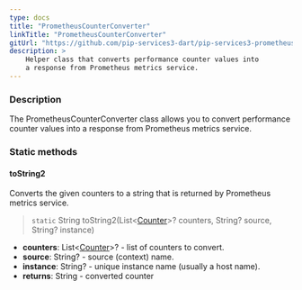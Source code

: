 ```yaml
---
type: docs
title: "PrometheusCounterConverter"
linkTitle: "PrometheusCounterConverter"
gitUrl: "https://github.com/pip-services3-dart/pip-services3-prometheus-dart"
description: >
    Helper class that converts performance counter values into
    a response from Prometheus metrics service.
---
```


### Description

The PrometheusCounterConverter class allows you to convert performance counter values into a response from Prometheus metrics service.

### Static methods

#### toString2
Converts the given counters to a string that is returned by Prometheus metrics service.

> `static` String toString2(List<[Counter](../../../components/count/counter)>? counters, String? source, String? instance)

- **counters**: List<[Counter](../../../components/count/counter)>? - list of counters to convert.
- **source**: String? - source (context) name.
- **instance**: String? - unique instance name (usually a host name).
- **returns**: String - converted counter
